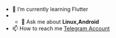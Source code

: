 
- 🌱 I’m currently learning Flutter
- - 💬 Ask me about **Linux,Android**
- 📫 How to reach me [Telegram Account](https://t.me/AMHOAZ/)
<!-- - 🔭 I’m currently working on -->
<!-- - 👯 I’m looking to collaborate on ... -->
<!-- - 🤔 I’m looking for help with ... -->
